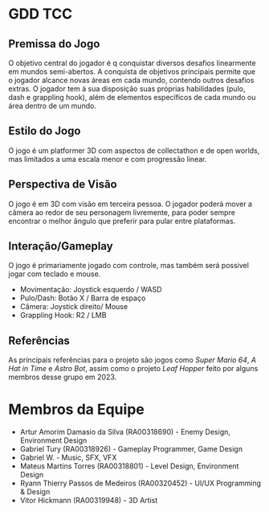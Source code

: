 # GDD TCC
## Premissa do Jogo
O objetivo central do jogador é q conquistar diversos desafios linearmente em mundos semi-abertos. A conquista de objetivos principais permite que o jogador alcance novas áreas em cada mundo, contendo outros desafios extras. O jogador tem à sua disposição suas próprias habilidades (pulo, dash e grappling hook), além de elementos específicos de cada mundo ou área dentro de um mundo.
## Estilo do Jogo
O jogo é um platformer 3D com aspectos de collectathon e de open worlds, mas limitados a uma escala menor e com progressão linear.
## Perspectiva de Visão
O jogo é em 3D com visão em terceira pessoa. O jogador poderá mover a câmera ao redor de seu personagem livremente, para poder sempre encontrar o melhor ângulo que preferir para pular entre plataformas.
## Interação/Gameplay
O jogo é primariamente jogado com controle, mas também será possivel jogar com teclado e mouse.
- Movimentação: Joystick esquerdo / WASD
- Pulo/Dash: Botão X / Barra de espaço
- Câmera: Joystick direito/ Mouse
- Grappling Hook: R2 / LMB
## Referências
As principais referências para o projeto são jogos como *Super Mario 64*, *A Hat in Time* e *Astro Bot*, assim como o projeto *Leaf Hopper* feito por alguns membros desse grupo em 2023.
# Membros da Equipe
- Artur Amorim Damasio da Silva (RA00318690) - Enemy Design, Environment Design
- Gabriel Tury (RA00318926) - Gameplay Programmer, Game Design
- Gabriel W. - Music, SFX, VFX
- Mateus Martins Torres (RA00318801) - Level Design, Environment Design
- Ryann Thierry Passos de Medeiros (RA00320452) - UI/UX Programming & Design
- Vitor Hickmann (RA00319948) - 3D Artist
